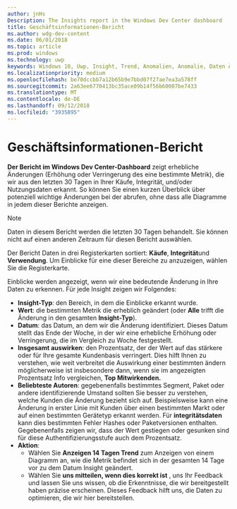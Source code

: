 ```yaml
---
author: jnHs
Description: The Insights report in the Windows Dev Center dashboard
title: Geschäftsinformationen-Bericht
ms.author: wdg-dev-content
ms.date: 06/01/2018
ms.topic: article
ms.prod: windows
ms.technology: uwp
keywords: Windows 10, Uwp, Insight, Trend, Anomalien, Anomalie, Daten Änderungen
ms.localizationpriority: medium
ms.openlocfilehash: be70dccbb7a12b65b9e7bbd07f27ae7ea3a578ff
ms.sourcegitcommit: 2a63ee6770413bc35ace09b14f56b60007be7433
ms.translationtype: MT
ms.contentlocale: de-DE
ms.lasthandoff: 09/12/2018
ms.locfileid: "3935895"
---
```

# <a name="insights-report"></a>Geschäftsinformationen-Bericht


**Der Bericht im Windows Dev Center-Dashboard** zeigt erhebliche Änderungen (Erhöhung oder Verringerung des eine bestimmte Metrik), die wir aus den letzten 30 Tagen in Ihrer Käufe, Integrität, und/oder Nutzungsdaten erkannt. So können Sie einen kurzen Überblick über potenziell wichtige Änderungen bei der abrufen, ohne dass alle Diagramme in jedem dieser Berichte anzeigen.

> [!NOTE]
> Daten in diesem Bericht werden die letzten 30 Tagen behandelt. Sie können nicht auf einen anderen Zeitraum für diesen Bericht auswählen.

Der Bericht Daten in drei Registerkarten sortiert: **Käufe**, **Integrität**und **Verwendung**. Um Einblicke für eine dieser Bereiche zu anzuzeigen, wählen Sie die Registerkarte.

Einblicke werden angezeigt, wenn wir eine bedeutende Änderung in Ihre Daten zu erkennen. Für jede Insight zeigen wir Folgendes:
- **Insight-Typ**: den Bereich, in dem die Einblicke erkannt wurde.
- **Wert**: die bestimmten Metrik die erheblich geändert (oder **Alle** trifft die Änderung in den gesamten **Insight-Typ**).
- **Datum**: das Datum, an dem wir die Änderung identifiziert. Dieses Datum stellt das Ende der Woche, in der wir eine erhebliche Erhöhung oder Verringerung, die im Vergleich zu Woche festgestellt.
- **Insgesamt auswirken**: den Prozentsatz, der der Wert auf das stärkere oder für Ihre gesamte Kundenbasis verringert. Dies hilft Ihnen zu verstehen, wie weit verbreitet die Auswirkung einer bestimmten ändern möglicherweise ist insbesondere dann, wenn sie im angezeigten Prozentsatz Info vergleichen, **Top Mitwirkenden.**
- **Beliebteste Autoren**: gegebenenfalls bestimmtes Segment, Paket oder andere identifizierende Umstand sollten Sie besser zu verstehen, welche Kunden die Änderung bezieht sich auf. Beispielsweise kann eine Änderung in erster Linie mit Kunden über einen bestimmten Markt oder auf einen bestimmten Gerätetyp erkannt werden. Für **integritätsdaten** kann dies bestimmten Fehler Hashes oder Paketversionen enthalten. Gegebenenfalls zeigen wir, dass der Wert gestiegen oder gesunken sind für diese Authentifizierungsstufe auch dem Prozentsatz.
- **Aktion**:
   - Wählen Sie **Anzeigen 14 Tagen Trend** zum Anzeigen von einem Diagramm an, wie die Metrik befindet sich in der gesamten 14 Tage vor zu dem Datum Insight geändert.
   - Wählen Sie **uns mitteilen, wenn dies korrekt ist** , uns Ihr Feedback und lassen Sie uns wissen, ob die Erkenntnisse, die wir bereitgestellt haben präzise erscheinen. Dieses Feedback hilft uns, die Daten zu optimieren, die wir hier bereitstellen. 

